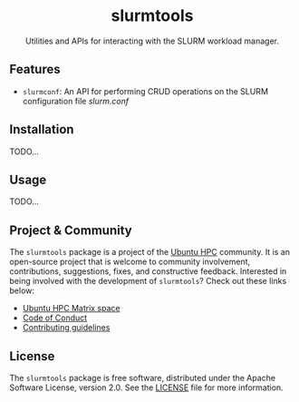 <h1 align="center">
  slurmtools
</h1>

<p align="center">
  Utilities and APIs for interacting with the SLURM workload manager.
</p>

## Features

* `slurmconf`: An API for performing CRUD operations on the SLURM configuration file _slurm.conf_

## Installation

TODO...

## Usage

TODO...

## Project & Community

The `slurmtools` package is a project of the 
[Ubuntu HPC](https://discourse.ubuntu.com/t/high-performance-computing-team/35988) community. 
It is an open-source project that is welcome to community involvement, contributions, suggestions, fixes, 
and constructive feedback. Interested in being involved with the development of `slurmtools`? 
Check out these links below:

* [Ubuntu HPC Matrix space](https://matrix.to/#/#ubuntu-hpc:matrix.org)
* [Code of Conduct](https://ubuntu.com/community/code-of-conduct)
* [Contributing guidelines](./CONTRIBUTING.md)

## License

The `slurmtools` package is free software, distributed under the Apache Software License, version 2.0.
See the [LICENSE](./LICENSE) file for more information.

